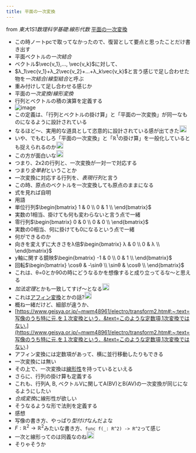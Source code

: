 ```yaml
---
title: 平面の一次変換
---
```


from *東大1S1数理科学基礎:線形代数*
[平面の一次変換](%E5%B9%B3%E9%9D%A2%E3%81%AE%E4%B8%80%E6%AC%A1%E5%A4%89%E6%8F%9B.md)
- この時ノートpcで取ってなかったので、復習として要点と思ったことだけ書き出す
- 平面ベクトルの*一次結合*
- ベクトル$\vec{v_1},..., \vec{v_k}$に対して、
- $λ_1\vec{v_1}+λ_2\vec{v_2}+...+λ_k\vec{v_k}$と言う感じで足し合わせた物を*一次結合*/*線型結合*と呼ぶ
- 重み付けして足し合わせる感じか
- 平面の*一次変換*/*線形変換*
- 行列とベクトルの積の演算を定義する
- ![image](https://gyazo.com/87aef1511bb9b9bb4a2a71e3a49683d7/thumb/1000)
- この定義は、「行列とベクトルの掛け算」と「平面の一次変換」が同一なものになるように設計されている
- なるほど〜、実用的な道具として恣意的に設計されている感が出てきた<img src='https://scrapbox.io/api/pages/blu3mo-public/blu3mo/icon' alt='blu3mo.icon' height="19.5"/>
- いや、でもむしろ「平面の一次変換」と「$ℝ^1$の掛け算」を一般化しているとも捉えられるのか<img src='https://scrapbox.io/api/pages/blu3mo-public/blu3mo/icon' alt='blu3mo.icon' height="19.5"/>
- この方が面白いな<img src='https://scrapbox.io/api/pages/blu3mo-public/blu3mo/icon' alt='blu3mo.icon' height="19.5"/>
- つまり、2x2の行列と、一次変換が一対一で対応する
- つまり*全単射*ということか
- 一次変換に対応する行列を、*表現行列*と言う
- この時、原点のベクトルを一次変換しても原点のままになる
- 式を見れば自明
- 用語
- 単位行列$\begin{bmatrix} 1 & 0 \\ 0 & 1 \\ \end{bmatrix}$
- 実数の1相当、掛けても何も変わらないと言う点で一緒
- 零行列$\begin{bmatrix} 0 & 0 \\ 0 & 0 \\ \end{bmatrix}$
- 実数の0相当、何に掛けても0になるという点で一緒
- 何ができるのか
- 向きを変えずに大きさをλ倍$\begin{bmatrix} λ & 0 \\ 0 & λ \\ \end{bmatrix}$
- y軸に関する鏡映$\begin{bmatrix} -1 & 0 \\ 0 & 1 \\ \end{bmatrix}$
- 回転$\begin{bmatrix} \cosθ & -\sinθ \\ \sinθ & \cosθ \\ \end{bmatrix}$
- これは、θ=0とか90の時にどうなるかを想像すると成り立ってるな〜と思える
- *加法定理*とかも一致してすげ〜となる<img src='https://scrapbox.io/api/pages/blu3mo-public/blu3mo/icon' alt='blu3mo.icon' height="19.5"/>
- これは[アフィン変換](%E3%82%A2%E3%83%95%E3%82%A3%E3%83%B3%E5%A4%89%E6%8F%9B.md)とかの話?<img src='https://scrapbox.io/api/pages/blu3mo-public/blu3mo/icon' alt='blu3mo.icon' height="19.5"/>
- 概ね一緒だけど、細部が違うか、
- [https://www.geisya.or.jp/~mwm48961/electro/transform2.htm#:~:text=写像のうち特に元,を１次変換という．&text=このような定数項,1次変換ではない.](https://www.geisya.or.jp/~mwm48961/electro/transform2.htm#:~:text=写像のうち特に元,を１次変換という．&text=このような定数項,1次変換ではない.)
- アフィン変換には定数項があって、横に並行移動したりもできる
- 一次変換には無い
- その上で、一次変換は[線形性](%E7%B7%9A%E5%BD%A2%E6%80%A7.md)を持っているといえる
- さらに、行列の掛け算も定義する
- これも、行列A, B, ベクトルVに関してA(BV)とB(AV)の一次変換が同じになるようにしたい
- *合成変換*に線形性が欲しい
- そうなるような形で法則を定義する
- 感想
- 写像の書き方、やっぱり*型付け*なんだよな
- $F: ℝ^2 \to ℝ^2$みたいな書き方、`func f(_: R^2) -> R^2`って感じ
- 一次と線形ってのは同義なのね<img src='https://scrapbox.io/api/pages/blu3mo-public/blu3mo/icon' alt='blu3mo.icon' height="19.5"/>
- そりゃそうか
